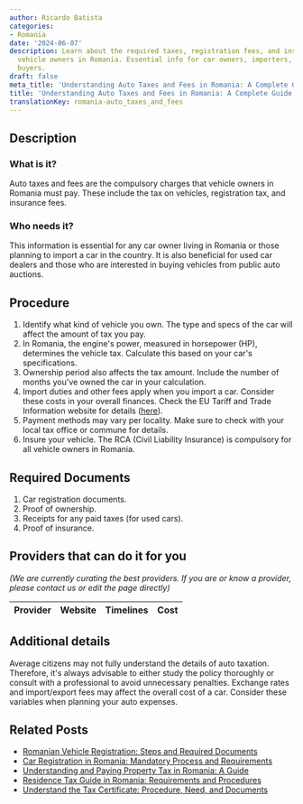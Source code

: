```yaml
---
author: Ricardo Batista
categories:
- Romania
date: '2024-06-07'
description: Learn about the required taxes, registration fees, and insurance for
  vehicle owners in Romania. Essential info for car owners, importers, and used car
  buyers.
draft: false
meta_title: 'Understanding Auto Taxes and Fees in Romania: A Complete Guide'
title: 'Understanding Auto Taxes and Fees in Romania: A Complete Guide'
translationKey: romania-auto_taxes_and_fees
---
```


## Description
### What is it?
Auto taxes and fees are the compulsory charges that vehicle owners in Romania must pay. These include the tax on vehicles, registration tax, and insurance fees.

### Who needs it?
This information is essential for any car owner living in Romania or those planning to import a car in the country. It is also beneficial for used car dealers and those who are interested in buying vehicles from public auto auctions.

## Procedure
1. Identify what kind of vehicle you own. The type and specs of the car will affect the amount of tax you pay.
2. In Romania, the engine's power, measured in horsepower (HP), determines the vehicle tax. Calculate this based on your car's specifications.
3. Ownership period also affects the tax amount. Include the number of months you've owned the car in your calculation.
4. Import duties and other fees apply when you import a car. Consider these costs in your overall finances. Check the EU Tariff and Trade Information website for details ([here](https://ec.europa.eu/taxation_customs/business/calculation-customs-duties/what-is-common-customs-tariff_en)).
5. Payment methods may vary per locality. Make sure to check with your local tax office or commune for details.
6. Insure your vehicle. The RCA (Civil Liability Insurance) is compulsory for all vehicle owners in Romania.

## Required Documents
1. Car registration documents.
2. Proof of ownership.
3. Receipts for any paid taxes (for used cars).
4. Proof of insurance.

## Providers that can do it for you

_(We are currently curating the best providers. If you are or know a provider, please contact us or edit the page directly)_

| Provider        |     Website     |     Timelines    |       Cost      |
| --------------- | --------------- |  :-------------: | :-------------: |

## Additional details
Average citizens may not fully understand the details of auto taxation. Therefore, it's always advisable to either study the policy thoroughly or consult with a professional to avoid unnecessary penalties. Exchange rates and import/export fees may affect the overall cost of a car. Consider these variables when planning your auto expenses.


## Related Posts

- [Romanian Vehicle Registration: Steps and Required Documents](https://tramitit.com/guides/romania/vehicle_visa/)
- [Car Registration in Romania: Mandatory Process and Requirements](https://tramitit.com/guides/romania/car_registration/)
- [Understanding and Paying Property Tax in Romania: A Guide](https://tramitit.com/guides/romania/property_tax/)
- [Residence Tax Guide in Romania: Requirements and Procedures](https://tramitit.com/guides/romania/residence_tax/)
- [Understand the Tax Certificate: Procedure, Need, and Documents](https://tramitit.com/guides/romania/tax_certificate/)